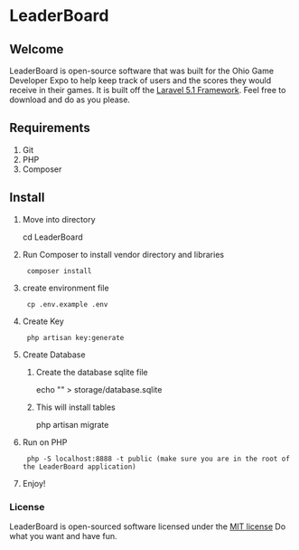 # LeaderBoard

## Welcome

LeaderBoard is open-source software that was built for the Ohio Game Developer Expo to help keep track of users and the
scores they would receive in their games. It is built off the [Laravel 5.1 Framework](http://laravel.com/docs/5.1).
Feel free to download and do as you please.


## Requirements
1. Git
2. PHP
3. Composer

## Install

1. Move into directory

    cd LeaderBoard

2. Run Composer to install vendor directory and libraries

        composer install

3. create environment file

        cp .env.example .env

4. Create Key

        php artisan key:generate

5. Create Database

    1. Create the database sqlite file

        echo "" > storage/database.sqlite

    2. This will install tables

        php artisan migrate

6. Run on PHP

        php -S localhost:8888 -t public (make sure you are in the root of the LeaderBoard application)

7. Enjoy!

### License

LeaderBoard is open-sourced software licensed under the [MIT license](http://opensource.org/licenses/MIT)
Do what you want and have fun.
